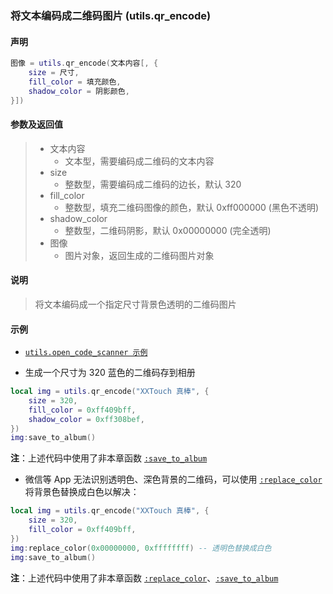 ### 将文本编码成二维码图片 \(**utils\.qr\_encode**\)


#### 声明
```lua
图像 = utils.qr_encode(文本内容[, {
    size = 尺寸,
    fill_color = 填充颜色,
    shadow_color = 阴影颜色,
}])
```


#### 参数及返回值
> - 文本内容
>   - 文本型，需要编码成二维码的文本内容
> - size
>   - 整数型，需要编码成二维码的边长，默认 320
> - fill\_color
>   - 整数型，填充二维码图像的颜色，默认 0xff000000 (黑色不透明) 
> - shadow\_color
>   - 整数型，二维码阴影，默认 0x00000000 (完全透明) 
> - 图像
>   - 图片对象，返回生成的二维码图片对象


#### 说明
> 将文本编码成一个指定尺寸背景色透明的二维码图片  


#### 示例  
- [`utils.open_code_scanner 示例`](/Handbook/utils/utils.open_code_scanner.md)  

- 生成一个尺寸为 320 蓝色的二维码存到相册  
```lua
local img = utils.qr_encode("XXTouch 真棒", {
	size = 320,
	fill_color = 0xff409bff,
	shadow_color = 0xff308bef,
})
img:save_to_album()
```
**注**：上述代码中使用了非本章函数 [`:save_to_album`](/Handbook/image/_save_to_album.md)

- 微信等 App 无法识别透明色、深色背景的二维码，可以使用 [`:replace_color`](/Handbook/image/_replace_color.md) 将背景色替换成白色以解决：
```lua
local img = utils.qr_encode("XXTouch 真棒", {
	size = 320,
	fill_color = 0xff409bff,
})
img:replace_color(0x00000000, 0xffffffff) -- 透明色替换成白色
img:save_to_album()
```
**注**：上述代码中使用了非本章函数 [`:replace_color`](/Handbook/image/_replace_color.md)、[`:save_to_album`](/Handbook/image/_save_to_album.md)

